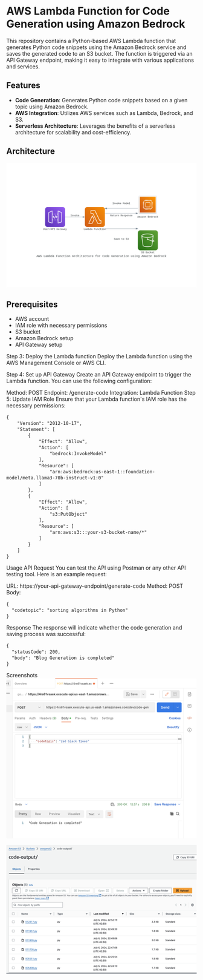# AWS Lambda Function for Code Generation using Amazon Bedrock

This repository contains a Python-based AWS Lambda function that generates Python code snippets using the Amazon Bedrock service and saves the generated code to an S3 bucket. The function is triggered via an API Gateway endpoint, making it easy to integrate with various applications and services.

## Features

- **Code Generation**: Generates Python code snippets based on a given topic using Amazon Bedrock.
- **AWS Integration**: Utilizes AWS services such as Lambda, Bedrock, and S3.
- **Serverless Architecture**: Leverages the benefits of a serverless architecture for scalability and cost-efficiency.

## Architecture

![Architecture](images/arch.png)

## Prerequisites

- AWS account
- IAM role with necessary permissions
- S3 bucket
- Amazon Bedrock setup
- API Gateway setup

Step 3: Deploy the Lambda function
Deploy the Lambda function using the AWS Management Console or AWS CLI.

Step 4: Set up API Gateway
Create an API Gateway endpoint to trigger the Lambda function. You can use the following configuration:

Method: POST
Endpoint: /generate-code
Integration: Lambda Function
Step 5: Update IAM Role
Ensure that your Lambda function's IAM role has the necessary permissions:

```
{
    "Version": "2012-10-17",
    "Statement": [
        {
            "Effect": "Allow",
            "Action": [
                "bedrock:InvokeModel"
            ],
            "Resource": [
                "arn:aws:bedrock:us-east-1::foundation-model/meta.llama3-70b-instruct-v1:0"
            ]
        },
        {
            "Effect": "Allow",
            "Action": [
                "s3:PutObject"
            ],
            "Resource": [
                "arn:aws:s3:::your-s3-bucket-name/*"
            ]
        }
    ]
}

```

Usage
API Request
You can test the API using Postman or any other API testing tool. Here is an example request:

URL: https://your-api-gateway-endpoint/generate-code
Method: POST
Body:

```
{
  "codetopic": "sorting algorithms in Python"
}
```

Response
The response will indicate whether the code generation and saving process was successful:

```
{
  "statusCode": 200,
  "body": "Blog Generation is completed"
}
```

Screenshots
![Postman Request](images/postman.png)

![S3 Bucket](images/s3.png)